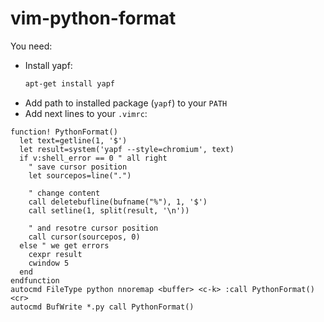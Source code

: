 # vim-python-format

You need:

- Install yapf:
  ```sh
  apt-get install yapf
  ```
- Add path to installed package (`yapf`) to your `PATH`
- Add next lines to your `.vimrc`:
```vim
function! PythonFormat()
  let text=getline(1, '$')
  let result=system('yapf --style=chromium', text)
  if v:shell_error == 0 " all right
    " save cursor position
    let sourcepos=line(".")

    " change content
    call deletebufline(bufname("%"), 1, '$')
    call setline(1, split(result, '\n'))

    " and resotre cursor position
    call cursor(sourcepos, 0)
  else " we get errors
    cexpr result
    cwindow 5
  end
endfunction
autocmd FileType python nnoremap <buffer> <c-k> :call PythonFormat()<cr>
autocmd BufWrite *.py call PythonFormat()
```
